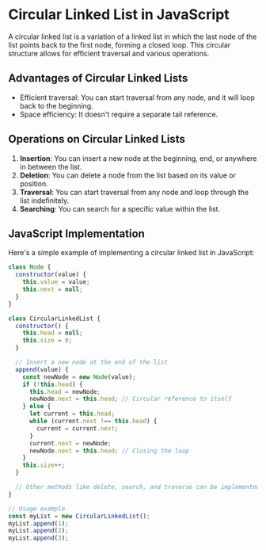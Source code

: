 # Circular Linked List in JavaScript

A circular linked list is a variation of a linked list in which the last node of the list points back to the first node, forming a closed loop. This circular structure allows for efficient traversal and various operations.

## Advantages of Circular Linked Lists

- Efficient traversal: You can start traversal from any node, and it will loop back to the beginning.
- Space efficiency: It doesn't require a separate tail reference.

## Operations on Circular Linked Lists

1. **Insertion**: You can insert a new node at the beginning, end, or anywhere in between the list.
2. **Deletion**: You can delete a node from the list based on its value or position.
3. **Traversal**: You can start traversal from any node and loop through the list indefinitely.
4. **Searching**: You can search for a specific value within the list.

## JavaScript Implementation

Here's a simple example of implementing a circular linked list in JavaScript:

```js
class Node {
  constructor(value) {
    this.value = value;
    this.next = null;
  }
}

class CircularLinkedList {
  constructor() {
    this.head = null;
    this.size = 0;
  }

  // Insert a new node at the end of the list
  append(value) {
    const newNode = new Node(value);
    if (!this.head) {
      this.head = newNode;
      newNode.next = this.head; // Circular reference to itself
    } else {
      let current = this.head;
      while (current.next !== this.head) {
        current = current.next;
      }
      current.next = newNode;
      newNode.next = this.head; // Closing the loop
    }
    this.size++;
  }

  // Other methods like delete, search, and traverse can be implemented here
}

// Usage example
const myList = new CircularLinkedList();
myList.append(1);
myList.append(2);
myList.append(3);
```